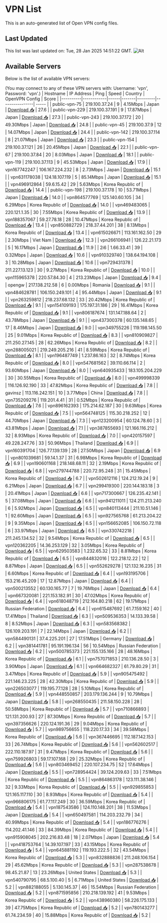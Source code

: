 # VPN List

This is an auto-generated list of Open VPN config files.

## Last Updated

This list was last updated on: Tue, 28 Jan 2025 14:51:22 GMT.
![Alt](https://repobeats.axiom.co/api/embed/186b98318ef1479477931607c1ad7d823f12451f.svg "Repobeats analytics image")

## Available Servers

Below is the list of available VPN servers:

(You may connect to any of these VPN servers with: Username: 'vpn', Password: 'vpn'.)
| Hostname | IP Address | Ping | Speed | Country | OpenVPN Config | Score |
|----------|------------|------|-------|---------|----------------| ----- |
| public-vpn-75 | 219.100.37.24 | 9 | 4.15Mbps | Japan | [Download 📥](./configs/server_0_JP.ovpn) | 27.6 |
| public-vpn-229 | 219.100.37.191 | 9 | 17.87Mbps | Japan | [Download 📥](./configs/server_1_JP.ovpn) | 27.3 |
| public-vpn-243 | 219.100.37.172 | 20 | 49.30Mbps | Japan | [Download 📥](./configs/server_2_JP.ovpn) | 24.8 |
| public-vpn-45 | 219.100.37.9 | 12 | 14.07Mbps | Japan | [Download 📥](./configs/server_3_JP.ovpn) | 24.4 |
| public-vpn-142 | 219.100.37.114 | 8 | 21.07Mbps | Japan | [Download 📥](./configs/server_4_JP.ovpn) | 23.3 |
| public-vpn-154 | 219.100.37.121 | 26 | 20.45Mbps | Japan | [Download 📥](./configs/server_5_JP.ovpn) | 22.1 |
| public-vpn-67 | 219.100.37.84 | 20 | 8.03Mbps | Japan | [Download 📥](./configs/server_6_JP.ovpn) | 18.1 |
| public-vpn-119 | 219.100.37.113 | 9 | 45.53Mbps | Japan | [Download 📥](./configs/server_7_JP.ovpn) | 17.9 |
| vpn167742247 | 106.167.224.232 | 8 | 2.73Mbps | Japan | [Download 📥](./configs/server_8_JP.ovpn) | 15.1 |
| vpn631178038 | 124.18.107.119 | 5 | 85.14Mbps | Japan | [Download 📥](./configs/server_9_JP.ovpn) | 15.1 |
| vpn496912864 | 59.6.15.42 | 29 | 5.63Mbps | Korea Republic of | [Download 📥](./configs/server_10_KR.ovpn) | 14.4 |
| public-vpn-198 | 219.100.37.178 | 10 | 53.71Mbps | Japan | [Download 📥](./configs/server_11_JP.ovpn) | 14.0 |
| vpn864577769 | 125.140.60.105 | 34 | 6.29Mbps | Korea Republic of | [Download 📥](./configs/server_12_KR.ovpn) | 14.0 |
| vpn469483065 | 220.121.1.35 | 30 | 7.55Mbps | Korea Republic of | [Download 📥](./configs/server_13_KR.ovpn) | 13.9 |
| vpn188357067 | 59.27.78.18 | 28 | 10.47Mbps | Korea Republic of | [Download 📥](./configs/server_14_KR.ovpn) | 13.4 |
| vpn850882729 | 218.37.44.201 | 38 | 8.13Mbps | Korea Republic of | [Download 📥](./configs/server_15_KR.ovpn) | 13.4 |
| vpn615026671 | 113.161.162.50 | 29 | 2.30Mbps | Viet Nam | [Download 📥](./configs/server_16_VN.ovpn) | 12.3 |
| vpn266106941 | 126.22.21.173 | 5 | 16.17Mbps | Japan | [Download 📥](./configs/server_17_JP.ovpn) | 11.9 |
| 2i6 | 1.66.33.41 | 39 | 0.32Mbps | Japan | [Download 📥](./configs/server_18_JP.ovpn) | 10.6 |
| vpn910329740 | 138.64.194.108 | 3 | 10.28Mbps | Japan | [Download 📥](./configs/server_19_JP.ovpn) | 10.6 |
| vpn729431378 | 211.227.13.123 | 30 | 9.27Mbps | Korea Republic of | [Download 📥](./configs/server_20_KR.ovpn) | 10.0 |
| vpn115965378 | 220.57.84.30 | 4 | 213.23Mbps | Japan | [Download 📥](./configs/server_21_JP.ovpn) | 9.4 |
| opengw | 217.138.212.58 | 6 | 0.00Mbps | Romania | [Download 📥](./configs/server_22_RO.ovpn) | 9.1 |
| vpn484628781 | 106.150.249.101 | 4 | 95.44Mbps | Japan | [Download 📥](./configs/server_23_JP.ovpn) | 9.1 |
| vpn263259812 | 218.237.68.132 | 33 | 20.42Mbps | Korea Republic of | [Download 📥](./configs/server_24_KR.ovpn) | 9.1 |
| vpn154109193 | 175.197.31.186 | 29 | 16.41Mbps | Korea Republic of | [Download 📥](./configs/server_25_KR.ovpn) | 9.1 |
| vpn806187674 | 131.147.188.64 | 2 | 43.78Mbps | Japan | [Download 📥](./configs/server_26_JP.ovpn) | 9.1 |
| vpn437300378 | 60.135.148.65 | 17 | 8.46Mbps | Japan | [Download 📥](./configs/server_27_JP.ovpn) | 9.0 |
| vpn349755226 | 119.198.145.50 | 25 | 9.01Mbps | Korea Republic of | [Download 📥](./configs/server_28_KR.ovpn) | 8.3 |
| vpn810909827 | 211.250.27.145 | 28 | 62.26Mbps | Korea Republic of | [Download 📥](./configs/server_29_KR.ovpn) | 8.2 |
| vpn288005021 | 219.249.205.216 | 41 | 8.59Mbps | Korea Republic of | [Download 📥](./configs/server_30_KR.ovpn) | 8.1 |
| vpn196487749 | 1.237.86.163 | 32 | 8.74Mbps | Korea Republic of | [Download 📥](./configs/server_31_KR.ovpn) | 8.0 |
| vpn547681562 | 39.110.66.114 | 2 | 93.60Mbps | Japan | [Download 📥](./configs/server_32_JP.ovpn) | 8.0 |
| vpn640935433 | 183.105.204.229 | 30 | 30.55Mbps | Korea Republic of | [Download 📥](./configs/server_33_KR.ovpn) | 8.0 |
| vpn499998339 | 116.126.92.190 | 33 | 47.82Mbps | Korea Republic of | [Download 📥](./configs/server_34_KR.ovpn) | 7.8 |
| gavinsz | 113.116.242.151 | 10 | 3.77Mbps | China | [Download 📥](./configs/server_35_CN.ovpn) | 7.8 |
| vpn735209276 | 119.201.4.41 | 31 | 0.52Mbps | Korea Republic of | [Download 📥](./configs/server_36_KR.ovpn) | 7.6 |
| vpn896162393 | 175.214.62.187 | 30 | 9.63Mbps | Korea Republic of | [Download 📥](./configs/server_37_KR.ovpn) | 7.5 |
| vpn564748125 | 115.30.218.252 | 12 | 44.70Mbps | Japan | [Download 📥](./configs/server_38_JP.ovpn) | 7.3 |
| vpn123200954 | 60.124.78.60 | 3 | 43.81Mbps | Japan | [Download 📥](./configs/server_39_JP.ovpn) | 7.1 |
| vpn387855693 | 121.166.116.212 | 32 | 8.93Mbps | Korea Republic of | [Download 📥](./configs/server_40_KR.ovpn) | 7.0 |
| vpn420157597 | 49.228.247.76 | 33 | 50.96Mbps | Thailand | [Download 📥](./configs/server_41_TH.ovpn) | 6.9 |
| vpn160391704 | 126.77.139.139 | 28 | 27.50Mbps | Japan | [Download 📥](./configs/server_42_JP.ovpn) | 6.9 |
| vpn801039681 | 59.14.1.37 | 31 | 6.98Mbps | Korea Republic of | [Download 📥](./configs/server_43_KR.ovpn) | 6.9 |
| vpn190601168 | 218.148.68.11 | 32 | 2.19Mbps | Korea Republic of | [Download 📥](./configs/server_44_KR.ovpn) | 6.8 |
| vpn279744788 | 220.72.95.248 | 31 | 15.45Mbps | Korea Republic of | [Download 📥](./configs/server_45_KR.ovpn) | 6.7 |
| vpn502612116 | 124.212.19.24 | 9 | 6.21Mbps | Japan | [Download 📥](./configs/server_46_JP.ovpn) | 6.7 |
| vpn299419300 | 220.144.183.18 | 3 | 20.41Mbps | Japan | [Download 📥](./configs/server_47_JP.ovpn) | 6.6 |
| vpn717300667 | 126.235.42.141 | 5 | 37.08Mbps | Japan | [Download 📥](./configs/server_48_JP.ovpn) | 6.6 |
| vpn941211011 | 124.211.213.240 | 6 | 5.92Mbps | Japan | [Download 📥](./configs/server_49_JP.ovpn) | 6.5 |
| vpn840113444 | 211.10.51.146 | 1 | 92.60Mbps | Japan | [Download 📥](./configs/server_50_JP.ovpn) | 6.5 |
| vpn927565768 | 61.213.204.22 | 9 | 9.35Mbps | Japan | [Download 📥](./configs/server_51_JP.ovpn) | 6.5 |
| vpn156652085 | 106.150.72.118 | 6 | 33.97Mbps | Japan | [Download 📥](./configs/server_52_JP.ovpn) | 6.5 |
| vpn330742218 | 211.245.134.52 | 32 | 9.54Mbps | Korea Republic of | [Download 📥](./configs/server_53_KR.ovpn) | 6.5 |
| vpn120362205 | 14.36.253.129 | 32 | 3.05Mbps | Korea Republic of | [Download 📥](./configs/server_54_KR.ovpn) | 6.5 |
| vpn629503583 | 1.232.65.32 | 33 | 8.81Mbps | Korea Republic of | [Download 📥](./configs/server_55_KR.ovpn) | 6.5 |
| vpn844832016 | 122.218.12.22 | 12 | 8.87Mbps | Japan | [Download 📥](./configs/server_56_JP.ovpn) | 6.5 |
| vpn552629278 | 121.132.16.235 | 31 | 6.60Mbps | Korea Republic of | [Download 📥](./configs/server_57_KR.ovpn) | 6.4 |
| vpn193195706 | 153.216.45.209 | 17 | 12.87Mbps | Japan | [Download 📥](./configs/server_58_JP.ovpn) | 6.4 |
| vpn500213552 | 60.130.165.77 | 7 | 19.76Mbps | Japan | [Download 📥](./configs/server_59_JP.ovpn) | 6.4 |
| vpn667320081 | 221.153.182.91 | 30 | 47.02Mbps | Korea Republic of | [Download 📥](./configs/server_60_KR.ovpn) | 6.4 |
| vpn618048719 | 212.164.80.218 | 62 | 19.17Mbps | Russian Federation | [Download 📥](./configs/server_61_RU.ovpn) | 6.4 |
| vpn615487692 | 61.7.159.162 | 40 | 17.41Mbps | Thailand | [Download 📥](./configs/server_62_TH.ovpn) | 6.3 |
| vpn509536353 | 14.133.39.58 | 8 | 8.52Mbps | Japan | [Download 📥](./configs/server_63_JP.ovpn) | 6.3 |
| vpn583568382 | 126.109.203.191 | 7 | 22.14Mbps | Japan | [Download 📥](./configs/server_64_JP.ovpn) | 6.2 |
| vpn584490131 | 37.4.225.201 | 27 | 17.51Mbps | Germany | [Download 📥](./configs/server_65_DE.ovpn) | 6.2 |
| vpn381441781 | 95.191.196.134 | 56 | 10.54Mbps | Russian Federation | [Download 📥](./configs/server_66_RU.ovpn) | 6.2 |
| vpn500785373 | 221.155.135.166 | 28 | 48.16Mbps | Korea Republic of | [Download 📥](./configs/server_67_KR.ovpn) | 6.1 |
| vpn757071853 | 210.136.28.50 | 3 | 3.90Mbps | Japan | [Download 📥](./configs/server_68_JP.ovpn) | 6.1 |
| vpn664682327 | 61.79.80.29 | 31 | 3.47Mbps | Korea Republic of | [Download 📥](./configs/server_69_KR.ovpn) | 5.9 |
| vpn905475492 | 221.146.23.225 | 28 | 42.30Mbps | Korea Republic of | [Download 📥](./configs/server_70_KR.ovpn) | 5.9 |
| vpn226503077 | 119.195.77.128 | 28 | 5.10Mbps | Korea Republic of | [Download 📥](./configs/server_71_KR.ovpn) | 5.9 |
| vpn448550857 | 203.179.136.244 | 9 | 10.79Mbps | Japan | [Download 📥](./configs/server_72_JP.ovpn) | 5.8 |
| vpn268550435 | 211.58.150.228 | 28 | 50.58Mbps | Korea Republic of | [Download 📥](./configs/server_73_KR.ovpn) | 5.7 |
| vpn710866893 | 121.131.200.93 | 27 | 87.30Mbps | Korea Republic of | [Download 📥](./configs/server_74_KR.ovpn) | 5.7 |
| vpn397356626 | 220.124.191.36 | 29 | 9.04Mbps | Korea Republic of | [Download 📥](./configs/server_75_KR.ovpn) | 5.7 |
| vpn989756655 | 118.220.17.33 | 34 | 39.58Mbps | Korea Republic of | [Download 📥](./configs/server_76_KR.ovpn) | 5.6 |
| vpn367446695 | 112.187.142.153 | 33 | 26.74Mbps | Korea Republic of | [Download 📥](./configs/server_77_KR.ovpn) | 5.6 |
| vpn562602517 | 222.110.187.97 | 31 | 9.47Mbps | Korea Republic of | [Download 📥](./configs/server_78_KR.ovpn) | 5.6 |
| vpn759926803 | 59.17.107.168 | 29 | 25.32Mbps | Korea Republic of | [Download 📥](./configs/server_79_KR.ovpn) | 5.6 |
| vpn803469452 | 220.107.234.75 | 52 | 17.64Mbps | Japan | [Download 📥](./configs/server_80_JP.ovpn) | 5.5 |
| vpn728954424 | 39.124.209.63 | 33 | 7.51Mbps | Korea Republic of | [Download 📥](./configs/server_81_KR.ovpn) | 5.5 |
| vpn864863178 | 123.111.38.146 | 32 | 9.33Mbps | Korea Republic of | [Download 📥](./configs/server_82_KR.ovpn) | 5.5 |
| vpn929855853 | 121.165.117.110 | 30 | 8.93Mbps | Korea Republic of | [Download 📥](./configs/server_83_KR.ovpn) | 5.4 |
| vpn966806175 | 61.77.117.249 | 30 | 36.59Mbps | Korea Republic of | [Download 📥](./configs/server_84_KR.ovpn) | 5.4 |
| vpn187543586 | 124.110.148.201 | 38 | 11.53Mbps | Japan | [Download 📥](./configs/server_85_JP.ovpn) | 5.4 |
| vpn650497581 | 114.203.232.79 | 34 | 40.99Mbps | Korea Republic of | [Download 📥](./configs/server_86_KR.ovpn) | 5.4 |
| vpn186776276 | 114.202.41.146 | 33 | 84.39Mbps | Korea Republic of | [Download 📥](./configs/server_87_KR.ovpn) | 5.4 |
| vpn915908045 | 202.216.83.48 | 18 | 2.07Mbps | Japan | [Download 📥](./configs/server_88_JP.ovpn) | 5.4 |
| vpn418753764 | 14.39.107.197 | 33 | 43.15Mbps | Korea Republic of | [Download 📥](./configs/server_89_KR.ovpn) | 5.4 |
| vpn645881192 | 119.193.222.5 | 32 | 43.54Mbps | Korea Republic of | [Download 📥](./configs/server_90_KR.ovpn) | 5.3 |
| vpn832888836 | 211.248.106.154 | 29 | 45.62Mbps | Korea Republic of | [Download 📥](./configs/server_91_KR.ovpn) | 5.3 |
| vpn287538678 | 98.45.21.87 | 13 | 23.26Mbps | United States | [Download 📥](./configs/server_92_US.ovpn) | 5.3 |
| vpn540790795 | 68.5.100.40 | 5 | 6.71Mbps | United States | [Download 📥](./configs/server_93_US.ovpn) | 5.2 |
| vpn882188055 | 5.130.145.37 | 46 | 15.54Mbps | Russian Federation | [Download 📥](./configs/server_94_RU.ovpn) | 5.2 |
| vpn871595856 | 210.218.139.192 | 41 | 9.53Mbps | Korea Republic of | [Download 📥](./configs/server_95_KR.ovpn) | 5.2 |
| vpn438960380 | 58.226.175.133 | 39 | 47.75Mbps | Korea Republic of | [Download 📥](./configs/server_96_KR.ovpn) | 5.2 |
| vpn780143277 | 61.74.234.59 | 40 | 15.88Mbps | Korea Republic of | [Download 📥](./configs/server_97_KR.ovpn) | 5.2 |
